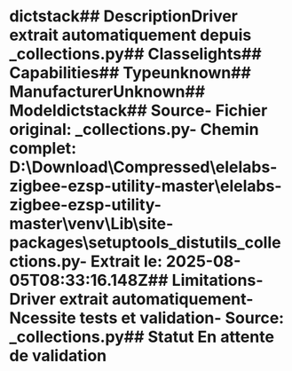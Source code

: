 # dictstack##  DescriptionDriver extrait automatiquement depuis _collections.py##  Classelights##  Capabilities##  Typeunknown##  ManufacturerUnknown##  Modeldictstack##  Source- **Fichier original**: _collections.py- **Chemin complet**: D:\Download\Compressed\elelabs-zigbee-ezsp-utility-master\elelabs-zigbee-ezsp-utility-master\venv\Lib\site-packages\setuptools\_distutils\_collections.py- **Extrait le**: 2025-08-05T08:33:16.148Z##  Limitations- Driver extrait automatiquement- Ncessite tests et validation- Source: _collections.py##  Statut En attente de validation
